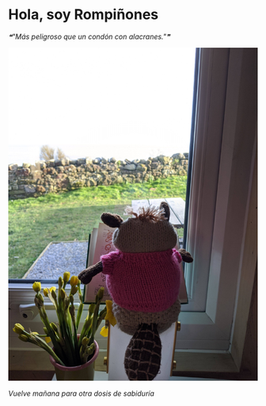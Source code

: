 # Hola, soy Rompiñones

<!--STARTS_HERE_QUOTE_README-->
<i>❝"Más peligroso que un condón con alacranes."❞</i>
<!--ENDS_HERE_QUOTE_README-->

<!--START_SECTION:update_image-->
![alt text](https://raw.githubusercontent.com/focaalvarez/rompinones/main/.github/images/IMG_20220219_152233.jpg?raw=true)
<!--END_SECTION:update_image-->

*Vuelve mañana para otra dosis de sabiduría*
